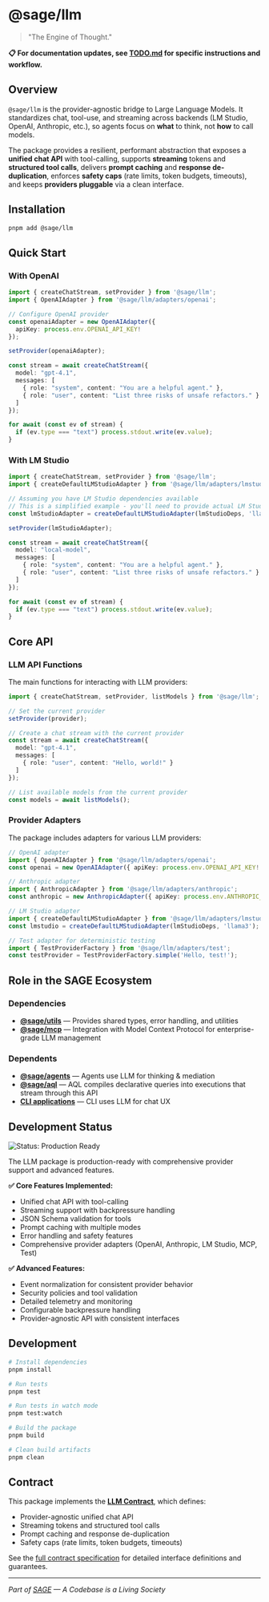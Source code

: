 # @sage/llm

> "The Engine of Thought."

**📋 For documentation updates, see [TODO.md](./TODO.md) for specific instructions and workflow.**

## Overview

`@sage/llm` is the provider-agnostic bridge to Large Language Models. It standardizes chat, tool-use, and streaming across backends (LM Studio, OpenAI, Anthropic, etc.), so agents focus on **what** to think, not **how** to call models.

The package provides a resilient, performant abstraction that exposes a **unified chat API** with tool-calling, supports **streaming** tokens and **structured tool calls**, delivers **prompt caching** and **response de-duplication**, enforces **safety caps** (rate limits, token budgets, timeouts), and keeps **providers pluggable** via a clean interface.

## Installation

```bash
pnpm add @sage/llm
```

## Quick Start

### With OpenAI

```typescript
import { createChatStream, setProvider } from '@sage/llm';
import { OpenAIAdapter } from '@sage/llm/adapters/openai';

// Configure OpenAI provider
const openaiAdapter = new OpenAIAdapter({ 
  apiKey: process.env.OPENAI_API_KEY! 
});

setProvider(openaiAdapter);

const stream = await createChatStream({
  model: "gpt-4.1",
  messages: [
    { role: "system", content: "You are a helpful agent." },
    { role: "user", content: "List three risks of unsafe refactors." }
  ]
});

for await (const ev of stream) {
  if (ev.type === "text") process.stdout.write(ev.value);
}
```

### With LM Studio

```typescript
import { createChatStream, setProvider } from '@sage/llm';
import { createDefaultLMStudioAdapter } from '@sage/llm/adapters/lmstudio-factory';

// Assuming you have LM Studio dependencies available
// This is a simplified example - you'll need to provide actual LM Studio deps
const lmStudioAdapter = createDefaultLMStudioAdapter(lmStudioDeps, 'llama3');

setProvider(lmStudioAdapter);

const stream = await createChatStream({
  model: "local-model",
  messages: [
    { role: "system", content: "You are a helpful agent." },
    { role: "user", content: "List three risks of unsafe refactors." }
  ]
});

for await (const ev of stream) {
  if (ev.type === "text") process.stdout.write(ev.value);
}
```

## Core API

### LLM API Functions

The main functions for interacting with LLM providers:

```typescript
import { createChatStream, setProvider, listModels } from '@sage/llm';

// Set the current provider
setProvider(provider);

// Create a chat stream with the current provider
const stream = await createChatStream({
  model: "gpt-4.1",
  messages: [
    { role: "user", content: "Hello, world!" }
  ]
});

// List available models from the current provider
const models = await listModels();
```

### Provider Adapters

The package includes adapters for various LLM providers:

```typescript
// OpenAI adapter
import { OpenAIAdapter } from '@sage/llm/adapters/openai';
const openai = new OpenAIAdapter({ apiKey: process.env.OPENAI_API_KEY! });

// Anthropic adapter
import { AnthropicAdapter } from '@sage/llm/adapters/anthropic';
const anthropic = new AnthropicAdapter({ apiKey: process.env.ANTHROPIC_API_KEY! });

// LM Studio adapter
import { createDefaultLMStudioAdapter } from '@sage/llm/adapters/lmstudio-factory';
const lmstudio = createDefaultLMStudioAdapter(lmStudioDeps, 'llama3');

// Test adapter for deterministic testing
import { TestProviderFactory } from '@sage/llm/adapters/test';
const testProvider = TestProviderFactory.simple('Hello, test!');
```

## Role in the SAGE Ecosystem

### Dependencies
- **[@sage/utils](../utils/README.md)** — Provides shared types, error handling, and utilities
- **[@sage/mcp](../mcp/README.md)** — Integration with Model Context Protocol for enterprise-grade LLM management

### Dependents  
- **[@sage/agents](../agents/README.md)** — Agents use LLM for thinking & mediation
- **[@sage/aql](../aql/README.md)** — AQL compiles declarative queries into executions that stream through this API
- **[CLI applications](../../apps/cli/README.md)** — CLI uses LLM for chat UX

## Development Status

![Status: Production Ready](https://img.shields.io/badge/Status-Production%20Ready-brightgreen)

The LLM package is production-ready with comprehensive provider support and advanced features.

**✅ Core Features Implemented:**
- Unified chat API with tool-calling
- Streaming support with backpressure handling
- JSON Schema validation for tools
- Prompt caching with multiple modes
- Error handling and safety features
- Comprehensive provider adapters (OpenAI, Anthropic, LM Studio, MCP, Test)

**✅ Advanced Features:**
- Event normalization for consistent provider behavior
- Security policies and tool validation
- Detailed telemetry and monitoring
- Configurable backpressure handling
- Provider-agnostic API with consistent interfaces

## Development

```bash
# Install dependencies
pnpm install

# Run tests
pnpm test

# Run tests in watch mode  
pnpm test:watch

# Build the package
pnpm build

# Clean build artifacts
pnpm clean
```

## Contract

This package implements the **[LLM Contract](./CONTRACT.md)**, which defines:
- Provider-agnostic unified chat API
- Streaming tokens and structured tool calls
- Prompt caching and response de-duplication
- Safety caps (rate limits, token budgets, timeouts)

See the [full contract specification](./CONTRACT.md) for detailed interface definitions and guarantees.

---

*Part of [SAGE](../../README.md) — A Codebase is a Living Society*
